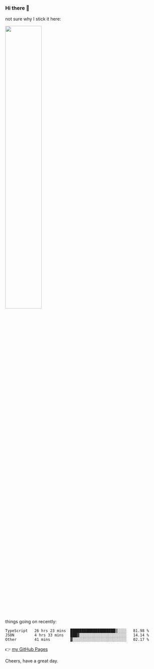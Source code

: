 ### Hi there 👋

not sure why I stick it here:

[<img width="48%" src="https://github-readme-stats.vercel.app/api?username=ykzhukian&show_icons=true&theme=dracula">](https://github.com/anuraghazra/github-readme-stats)


things going on recently:

<!--START_SECTION:waka-->

```text
TypeScript   26 hrs 23 mins  ████████████████████▒░░░░   81.98 %
JSON         4 hrs 33 mins   ███▓░░░░░░░░░░░░░░░░░░░░░   14.14 %
Other        41 mins         ▓░░░░░░░░░░░░░░░░░░░░░░░░   02.17 %
```

<!--END_SECTION:waka-->

👉 [my GitHub Pages](https://ykzhukian.github.io)

Cheers, have a great day.

